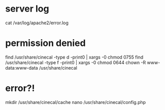 # server log
cat /var/log/apache2/error.log

# permission denied

find /usr/share/cinecal -type d -print0 | xargs -0 chmod 0755
find /usr/share/cinecal -type f -print0 | xargs -0 chmod 0644
chown -R www-data:www-data /usr/share/cinecal

# error?!

mkdir /usr/share/cinecal/cache
nano /usr/share/cinecal/config.php
